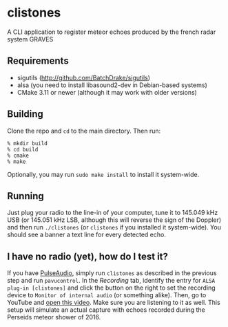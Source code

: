 # clistones
A CLI application to register meteor echoes produced by the french radar system GRAVES

## Requirements
* sigutils (http://github.com/BatchDrake/sigutils)
* alsa (you need to install libasound2-dev in Debian-based systems)
* CMake 3.11 or newer (although it may work with older versions)

## Building
Clone the repo and `cd` to the main directory. Then run:

```
% mkdir build
% cd build
% cmake
% make
```
Optionally, you may run `sudo make install` to install it system-wide.

## Running
Just plug your radio to the line-in of your computer, tune it to 145.049 kHz USB 
(or 145.051 kHz LSB, although this will reverse the sign of the Doppler) and then 
run `./clistones` (or `clistones` if you installed it system-wide).  You should see
a banner a text line for every detected echo.

## I have no radio (yet), how do I test it?
If you have [PulseAudio](https://es.wikipedia.org/wiki/PulseAudio), simply run 
`clistones` as described in the previous step and run `pavucontrol`. In the _Recording_
tab, identify the entry for `ALSA plug-in [clistones]` and click the button on the
right to set the recording device to `Monitor of internal audio` (or something alike).
Then, go to YouTube and [open this video](https://www.youtube.com/watch?v=6T74lSvIc0Y). Make
sure you are listening to it as well. This setup will simulate an actual capture with echoes
recorded during the Perseids meteor shower of 2016.
